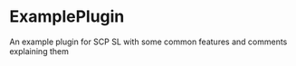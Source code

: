 # ExamplePlugin
An example plugin for SCP SL with some common features and comments explaining them
